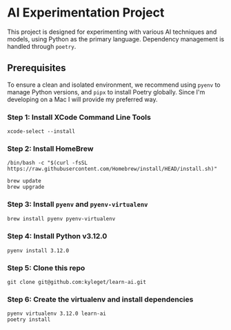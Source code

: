 # AI Experimentation Project

This project is designed for experimenting with various AI techniques and models, using Python as the primary language. Dependency management is handled through `poetry`.

## Prerequisites

To ensure a clean and isolated environment, we recommend using `pyenv` to manage Python versions, and `pipx` to install Poetry globally. Since I'm developing on a Mac I will provide my preferred way.

### Step 1: Install XCode Command Line Tools
```
xcode-select --install
```

### Step 2: Install HomeBrew
```
/bin/bash -c "$(curl -fsSL https://raw.githubusercontent.com/Homebrew/install/HEAD/install.sh)"

brew update
brew upgrade
```

### Step 3: Install `pyenv` and `pyenv-virtualenv`

```bash
brew install pyenv pyenv-virtualenv
```

### Step 4: Install Python v3.12.0
```
pyenv install 3.12.0
```

### Step 5: Clone this repo
```
git clone git@github.com:kyleget/learn-ai.git
```

### Step 6: Create the virtualenv and install dependencies
```
pyenv virtualenv 3.12.0 learn-ai
poetry install
```
